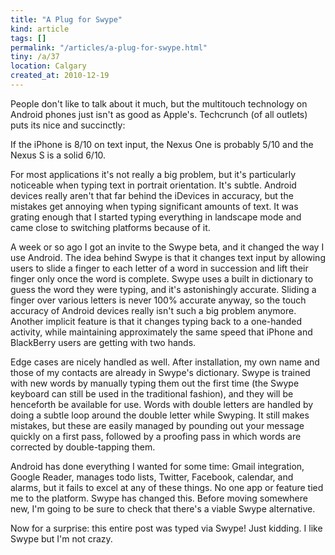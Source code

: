 ```yaml
---
title: "A Plug for Swype"
kind: article
tags: []
permalink: "/articles/a-plug-for-swype.html"
tiny: /a/37
location: Calgary
created_at: 2010-12-19
---
```


People don't like to talk about it much, but the multitouch technology on Android phones just isn't as good as Apple's. Techcrunch (of all outlets) puts its nice and succinctly:

<p class="quote">If the iPhone is 8/10 on text input, the Nexus One is probably 5/10 and the Nexus S is a solid 6/10.</p>

For most applications it's not really a big problem, but it's particularly noticeable when typing text in portrait orientation. It's subtle. Android devices really aren't that far behind the iDevices in accuracy, but the mistakes get annoying when typing significant amounts of text. It was grating enough that I started typing everything in landscape mode and came close to switching platforms because of it.

A week or so ago I got an invite to the Swype beta, and it changed the way I use Android. The idea behind Swype is that it changes text input by allowing users to slide a finger to each letter of a word in succession and lift their finger only once the word is complete. Swype uses a built in dictionary to guess the word they were typing, and it's astonishingly accurate. Sliding a finger over various letters is never 100% accurate anyway, so the touch accuracy of Android devices really isn't such a big problem anymore. Another implicit feature is that it changes typing back to a one-handed activity, while maintaining approximately the same speed that iPhone and BlackBerry users are getting with two hands.

Edge cases are nicely handled as well. After installation, my own name and those of my contacts are already in Swype's dictionary. Swype is trained with new words by manually typing them out the first time (the Swype keyboard can still be used in the traditional fashion), and they will be henceforth be available for use. Words with double letters are handled by doing a subtle loop around the double letter while Swyping. It still makes mistakes, but these are easily managed by pounding out your message quickly on a first pass, followed by a proofing pass in which words are corrected by double-tapping them.

Android has done everything I wanted for some time: Gmail integration, Google Reader, manages todo lists, Twitter, Facebook, calendar, and alarms, but it fails to excel at any of these things. No one app or feature tied me to the platform. Swype has changed this. Before moving somewhere new, I'm going to be sure to check that there's a viable Swype alternative.

Now for a surprise: this entire post was typed via Swype! Just kidding. I like Swype but I'm not crazy.

